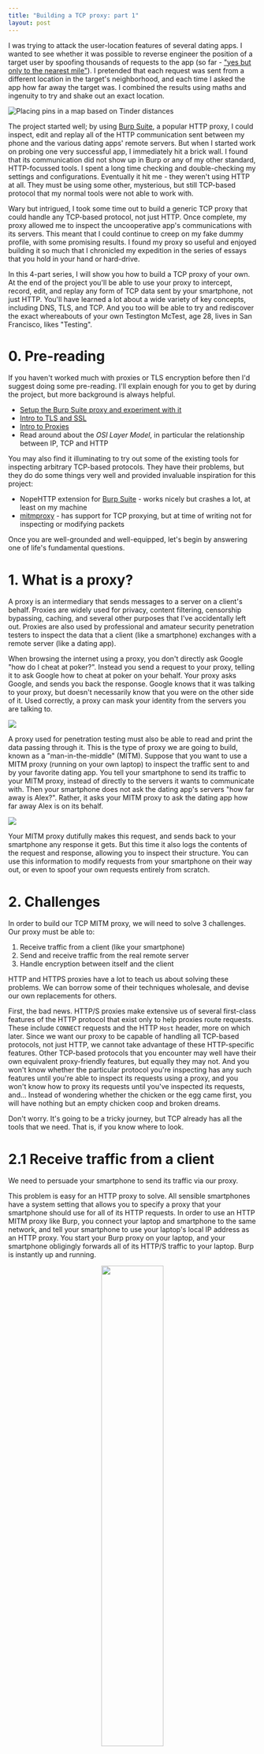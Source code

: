 ```yaml
---
title: "Building a TCP proxy: part 1"
layout: post
---
```

I was trying to attack the user-location features of several dating apps. I wanted to see whether it was possible to reverse engineer the position of a target user by spoofing thousands of requests to the app (so far - ["yes but only to the nearest mile"](/2018/07/09/how-tinder-keeps-your-location-a-bit-private/)).  I pretended that each request was sent from a different location in the target's neighborhood, and each time I asked the app how far away the target was. I combined the results using maths and ingenuity to try and shake out an exact location.

<img src="/images/tinder-map.jpg" alt="Placing pins in a map based on Tinder distances" />

The project started well; by using [Burp Suite](https://portswigger.net/burp), a popular HTTP proxy, I could inspect, edit and replay all of the HTTP communication sent between my phone and the various dating apps' remote servers. But when I started work on probing one very successful app, I immediately hit a brick wall. I found that its communication did not show up in Burp or any of my other standard, HTTP-focussed tools. I spent a long time checking and double-checking my settings and configurations. Eventually it hit me - they weren't using HTTP at all. They must be using some other, mysterious, but still TCP-based protocol that my normal tools were not able to work with.

Wary but intrigued, I took some time out to build a generic TCP proxy that could handle any TCP-based protocol, not just HTTP. Once complete, my proxy allowed me to inspect the uncooperative app's communications with its servers. This meant that I could continue to creep on my fake dummy profile, with some promising results. I found my proxy so useful and enjoyed building it so much that I chronicled my expedition in the series of essays that you hold in your hand or hard-drive.

In this 4-part series, I will show you how to build a TCP proxy of your own. At the end of the project you'll be able to use your proxy to intercept, record, edit, and replay any form of TCP data sent by your smartphone, not just HTTP. You'll have learned a lot about a wide variety of key concepts, including DNS, TLS, and TCP. And you too will be able to try and rediscover the exact whereabouts of your own Testington McTest, age 28, lives in San Francisco, likes "Testing".

# 0. Pre-reading

If you haven't worked much with proxies or TLS encryption before then I'd suggest doing some pre-reading. I'll explain enough for you to get by during the project, but more background is always helpful.

* [Setup the Burp Suite proxy and experiment with it](https://portswigger.net/burp/help/suite_gettingstarted)
* [Intro to TLS and SSL](/2014/03/27/how-does-https-actually-work/)
* [Intro to Proxies](https://parsiya.net/categories/thick-client-proxying/)
* Read around about the *OSI Layer Model*, in particular the relationship between IP, TCP and HTTP

You may also find it illuminating to try out some of the existing tools for inspecting arbitrary TCP-based protocols. They have their problems, but they do do some things very well and provided invaluable inspiration for this project:

* NopeHTTP extension for [Burp Suite](https://github.com/summitt/Burp-Non-HTTP-Extension) - works nicely but crashes a lot, at least on my machine
* [mitmproxy](https://mitmproxy.org/) - has support for TCP proxying, but at time of writing not for inspecting or modifying packets

Once you are well-grounded and well-equipped, let's begin by answering one of life's fundamental questions.

# 1. What is a proxy?

A proxy is an intermediary that sends messages to a server on a client's behalf. Proxies are widely used for privacy, content filtering, censorship bypassing, caching, and several other purposes that I've accidentally left out. Proxies are also used by professional and amateur security penetration testers to inspect the data that a client (like a smartphone) exchanges with a remote server (like a dating app). 

When browsing the internet using a proxy, you don't directly ask Google "how do I cheat at poker?". Instead you send a request to your proxy, telling it to ask Google how to cheat at poker on your behalf. Your proxy asks Google, and sends you back the response. Google knows that it was talking to your proxy, but doesn't necessarily know that you were on the other side of it. Used correctly, a proxy can mask your identity from the servers you are talking to.

<img src="/images/tcp-1-proxy-privacy.png" />

A proxy used for penetration testing must also be able to read and print the data passing through it. This is the type of proxy we are going to build, known as a "man-in-the-middle" (MITM). Suppose that you want to use a MITM proxy (running on your own laptop) to inspect the traffic sent to and by your favorite dating app. You tell your smartphone to send its traffic to your MITM proxy, instead of directly to the servers it wants to communicate with. Then your smartphone does not ask the dating app's servers "how far away is Alex?". Rather, it asks your MITM proxy to ask the dating app how far away Alex is on its behalf.

<img src="/images/tcp-1-cheating-at-poker.png" />

Your MITM proxy dutifully makes this request, and sends back  to your smartphone any response it gets. But this time it also logs the contents of the request and response, allowing you to inspect their structure. You can use this information to modify requests from your smartphone on their way out, or even to spoof your own requests entirely from scratch.

# 2. Challenges

In order to build our TCP MITM proxy, we will need to solve 3 challenges. Our proxy must be able to: 

1. Receive traffic from a client (like your smartphone)
2. Send and receive traffic from the real remote server
3. Handle encryption between itself and the client

HTTP and HTTPS proxies have a lot to teach us about solving these problems. We can borrow some of their techniques wholesale, and devise our own replacements for others.

First, the bad news. HTTP/S proxies make extensive us of several first-class features of the HTTP protocol that exist only to help proxies route requests. These include `CONNECT` requests and the HTTP `Host` header, more on which later. Since we want our proxy to be capable of handling all TCP-based protocols, not just HTTP, we cannot take advantage of these HTTP-specific features. Other TCP-based protocols that you encounter may well have their own equivalent proxy-friendly features, but equally they may not. And you won't know whether the particular protocol you're inspecting has any such features until you're able to inspect its requests using a proxy, and you won't know how to proxy its requests until you've inspected its requests, and... Instead of wondering whether the chicken or the egg came first, you will have nothing but an empty chicken coop and broken dreams.

Don't worry. It's going to be a tricky journey, but TCP already has all the tools that we need. That is, if you know where to look.

# 2.1 Receive traffic from a client

We need to persuade your smartphone to send its traffic via our proxy.

This problem is easy for an HTTP proxy to solve. All sensible smartphones have a system setting that allows you to specify a proxy that your smartphone should use for all of its HTTP requests. In order to use an HTTP MITM proxy like Burp, you connect your laptop and smartphone to the same network, and tell your smartphone to use your laptop's local IP address as an HTTP proxy. You start your Burp proxy on your laptop, and your smartphone obligingly forwards all of its HTTP/S traffic to your laptop. Burp is instantly up and running.

<p style='text-align: center'>
<img src="/images/tcp-1-proxyscreenshot.png" style="width: 50%" />
</p>

However, smartphones do not have such proxy-friendly functionality for generic TCP traffic. Persuading your phone to send this traffic via our proxy will require rather more creativity, and a basic understanding of the *Domain Name System* (DNS) protocol.

## 2.1.1 A very brief introduction to DNS

The internet is an enormous graph of interconnected networks that can exchange data with each other. This data can be emails, last quarter's revenue figures, or the disappointing fourth season of Arrested Development. All of this data is sent as a series of *Internet Protocol (IP) packets*. The internet's routing system directs these IP packets to the correct destination using *IP addresses*. Interestingly, this system doesn't care at all about the host and domain names that we humans rely on to navigate the internet. IP packets sent to my servers aren't addressed to `robertheaton.com`. They're addressed to `104.18.33.191`.

However, "follow me on Twitter at [@RobJHeaton](https://twitter.com/robjheaton) or visit my website at `104.18.33.191`" doesn't have a great ring to it. This is where domain names and DNS comes in. Domain names (technically host names, but the difference isn't important to us and I won't quibble about terminology if you don't) are essentially human-understandable nicknames for IP addresses. Devices like your phone use DNS to translate from domain names (understood by humans) to IP addresses (understood by internet routers).

Suppose that you tell your browser to navigate to  `robertheaton.com`. As we now know, the IP routing system does not understand domain names. If your browser wants to send a request to my server, it has to find out its IP address first. It does this by making a DNS *A record* request (from now on referred to simply as a "DNS request") to a DNS server, asking it to translate (or "resolve") the domain `robertheaton.com` into its corresponding IP address. Once the DNS server responds with `104.18.33.191`, your browser sends out an HTTP request, addressed to this IP address.

<img src="/images/tcp-1-dns-intro.png" />

There are 20 or so free and public DNS servers capable of reliably making these translations. Google has a DNS server with IP address `8.8.8.8`. Verisign has one at `64.6.64.6 `, and so on. You can choose which of these servers your smartphone uses by typing the server's IP address into your smartphone's system settings. Usually this choice doesn't really matter.

Usually.

## 2.1.2 How does DNS help us with our proxy?

There's nothing intrinsically special about a DNS server. It's just a server that listens for and responds to DNS requests on UDP port 53. In fact, we can run a DNS server of our own on your laptop, and we can configure your smartphone to use our fake DNS server instead of Google's or Verizon's.

When a real DNS server receives a DNS request for a domain, it performs a DNS lookup in order to find the domain's IP address (we don't need to go into the details of DNS lookups here). And indeed, when our *fake* DNS server receives a DNS request for a domain, we will sometimes tell it to retrieve the domain's real IP address by asking a real DNS server to do a real DNS lookup. However, if the request is for a domain whose requests we want to send through our proxy (say, `targetapp.com`), our fake DNS server will instead respond with your laptop's local IP address.

<img src="/images/tcp-1-full-layout.png" />

As long as we format the DNS response correctly, your phone won't see anything wrong with it. It will accept that `targetapp.com` resolves to your laptop's local IP address, and dispatch any data that it wants to send to `targetapp.com` to your laptop.

To take advantage of this behavior and actually receive this rerouted data, we need to set up a second, proxy server on your laptop. This server will be the actual proxy - it will receive data from your phone, read and print it so that we can inspect it, and finally forward it on to its intended recipient.

However, working out who this intended recipient is will not be straightforward.

### 2.2 Send and receive traffic from the real remote server

Proxies, like all computer programs, are dumb as bricks. They don't magically know what to do with the data they receive, and the only way they can know is if they are explicitly told.

When you want to arrange dinner with your friend, you send a text to their phone number saying "Want to get dinner tonight?" This works well, unless your friend is particularly flakey or doesn't actually like you all that much. Now imagine that you have a personal assistant who you employ as a proxy for all your texts. You send all your texts to your PA, and they forward them on to your friends and enemies on your behalf. If you send your PA a text saying simply "Want to get dinner tonight?" then they won't know who to forward it on to. Since you have been a very unforgiving boss recently, your poor, presumably underpaid assistant will panic, delete the message, and pretend that they never received it.

There are many ways to address this PA proxy problem. You could attach a header to the message saying "Send-To: 415-123-1234". Or you could establish a rule ahead of time that all dinner suggestions should always be routed to your mother. Network proxies face similar challenges, and have come up with similar solutions. Let's look at how HTTP and HTTPS proxies figure out where to send the requests that they receive from their clients (like your smartphone).

# 2.2.1 HTTP

Proxies for unencrypted HTTP have it easy. HTTP/1.x requests contain a `Host` header, which explicitly specifies the domain that the request should be sent to. HTTP/2.x requests contain an `authority` pseudo-header containing the same information. HTTP proxies can easily parse out this values from the unencrypted request, and re-send the request accordingly. This is akin to including a "Send-To" field in your text messages to your assistant.

For brevity, from now on I will refer to HTTP/1.x's `Host` header and HTTP/2.x's `authority` pseudo-header collectively as "the Host header".

<img src="/images/tcp-1-host-header.png" />

# 2.2.2 HTTPS

HTTPS has it harder (although not as hard as us). There are 2 main types of HTTPS proxy. The first and most boring is a "forwarding proxy", which proxies HTTPS data without ever decrypting it. Since a forwarding proxy only ever sees data passing through it as unreadable, TLS-encrypted bytes of nonsense, it can't read the HTTP `Host` header, and so can't reuse the approach taken by HTTP proxies. It's no use sending your PA the encrypted name of your friend if they have no way to decrypt it.

The HTTPS protocol solves this problem by sending an additional, proxy-specific `CONNECT` request. If a client knows that its HTTPS requests are going to be passing through a proxy, it precedes each of them with a separate HTTP `CONNECT` request. This request explicitly tells the proxy, in unencrypted plaintext, the domain to which it should send the encrypted request that will follow shortly after. This means that the proxy does not need to decrypt the main payload in order to be able to route it correctly. This is like sending your PA a preliminary, unencrypted text message describing what they should do with the encrypted nonsense that you are about to send over.

The second type of HTTPS proxy, and the type that we are going to build, is a "man-in-the-middle" (MITM). As we have already briefly discussed, a MITM differs from a forwarding proxy because it is able to decrypt and read the data that passes through it. This means that it can read the plaintext contents of an HTTP request, and so can also read the intended destination stored in its HTTP `Host` header. The HTTPS MITM can forward the request to this location, in exactly the same way as an HTTP proxy does.

MITMs still usually prefer to imitate forwarding proxies and use `CONNECT` requests where possible. The exception is when a "non-proxy-aware" client doesn't know or doesn't care that they are connected to a proxy, and do not send preliminary `CONNECT` requests. In this situation, the `Host` header is a useful fallback.

# 2.2.3 What does this mean for our TCP proxy?

Unfortunately for us, both `CONNECT` requests and `Host` headers are HTTP-specific features. Other TCP-based protocols may contain similar instructions in a different form, but if your proxy doesn't know their form ahead of time then it will not be able to make use of them. Texting your PA your friend's phone number encoded in Base 64 will not help them if you don't tell them what you're doing and why. This is part of what makes our task of building a TCP proxy difficult.

Indeed, a smartphone app that goes to the trouble of using a custom TCP protocol may have done so at least partly because they want to make it hard for even benevolent snoopers like us to inspect how their API works. This would make proxy-unfriendliness a feature, not a bug.

We will therefore cheat a little. You're usually going to be using your proxy to inspect data sent by a single app. This app will probably send all of its interesting data to a single domain. TargetApp probably only sends data to `api.targetapp.com`. This means that our proxy doesn't have to be anything like as flexible and intelligent as a general-purpose HTTP proxy.

We can look at the logs of our fake DNS server from the previous section, and see the list domains that your phone is trying to contact. We can use intuition and guesswork to figure out the domain that is most interesting to us. For example, `api.targetapp.com` is probably more interesting than `stats.mobileanalytics.com`. We can then hard-core this domain into our proxy, and instruct it to simply send all of the data it receives from your smartphone on to this domain. It's as though you told your PA to route all the text messages you send them today over to [your good buddy, Steve Steveington](/2017/10/09/tracking-friends-and-strangers-using-whatsapp/).

# 2.3 How to handle TLS encryption

Any TCP-based protocol can use TLS encryption, not just HTTPS. This is because TLS doesn't care at all about the form of the messages it is encrypting. They can be HTTP, FTP, XML, or just total unstructured nonsense. This agnosticism means that our TCP proxy can reuse all the same TLS techniques commonly documented and used by HTTPS proxies.

# 2.3.1 TLS handshakes

We will need to make sure that our proxy can convince clients (like your smartphone) to make encrypted connections with it. TLS connections are agreed and verified by a process known as a *TLS handshake*. Once a handshake has been completed, decrypting the encrypted traffic sent over the connection is straightforward.

In order for your smartphone to agree to perform a TLS handshake with our proxy, we're going to need to present it with a valid *TLS certificate*. Not only that, but the TLS certificate must have its *Common Name* (a field in the certificate) set to be the domain that your smartphone thinks it is talking to (for example, `google.com`). And not only that, but the TLS certificate must be signed by a *Root Certificate Authority* (CA) that your smartphone trusts (more accurately, by a CA with a chain of trust that terminates at a Root CA). We will talk much more about these terms in part 4.

A real TLS certificate for a domain like `google.com,` signed by a real CA like Digicert, would probably be among the most valuable 4096 bytes in the history of the world, as it would allow a malicious actor to decrypt all encrypted traffic sent by anyone to `google.com`. If you are in possession of such a certificate then you should stop reading immediately and put in on eBay.

We will get around this problem by starting our own fake CA. We will generate a certificate for it, and tell your smartphone to trust both our CA's certificate and all certificates signed by it. We will then generate fake TLS certificates for `google.com`, `targetapp.com` and any other domains that we want to proxy requests for. We'll sign these certificates using our fake CA, and finally we'll present your smartphone with the certificate for the appropriate domain when it asks us to perform a TLS handshake with it.

During a TLS handshake, client and server agree on encryption keys. Our proxy will use these keys to decrypt the encrypted data sent by your phone, print this data to the terminal so we can inspect it, and then send it on to its intended destination over a separate TLS-encrypted TCP connection.

# 3. The Project

This project to build a generic TCP proxy is divided into 3 sections. Each section is designed as an incremental, self-contained addition that can be run and tested to make sure that everything we have built so far is working. After completing section 3 you will have a fully working TCP proxy that you can use to inspect and analyze any TCP-based protocol. The 3 sections are:

1. Spoof DNS requests so that TCP requests from your smartphone are sent to your laptop
2. Build a TCP proxy server that runs on your laptop and can proxy and inspect unencrypted TCP connections
3. Build a dummy Root Certificate Authority that allows your proxy to handle TLS-encrypted messages

I've written example code for each section using Python3. Whilst this does mean that you'll be best off using Python3 too, implementing the project in another language is also completely fine and doable.

Let's inspect some TCP protocols.
